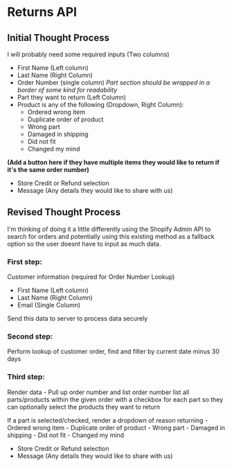 # Returns API
## Initial Thought Process
I will probably need some required inputs (Two columns)
- First Name (Left column)
- Last Name (Right Column)
- Order Number (single column)
*Part section should be wrapped in a border of some kind for readability*
- Part they want to return (Left Column)
- Product is any of the following (Dropdown, Right Column):
    - Ordered wrong item
    - Duplicate order of product
    - Wrong part
    - Damaged in shipping
    - Did not fit
    - Changed my mind

**(Add a button here if they have multiple items they would like to return if it's the same order number)**
- Store Credit or Refund selection
- Message (Any details they would like to share with us)

## Revised Thought Process
I'm thinking of doing it a little differently using the Shopify Admin API to search for orders and potentially using this existing method as a fallback option so the user doesnt have to input as much data. 

### First step: 
Customer information (required for Order Number Lookup) 
- First Name (Left column)
- Last Name (Right Column)
- Email (Single Column)

Send this data to server to process data securely

### Second step:
Perform lookup of customer order, find and filter by current date minus 30 days

### Third step: 
Render data - 
Pull up order number and list order number
list all parts/products within the given order with a checkbox for each part so they can optionally select the products they want to return
 
If a part is selected/checked, render a dropdown of reason returning 
    - Ordered wrong item
    - Duplicate order of product
    - Wrong part
    - Damaged in shipping
    - Did not fit
    - Changed my mind

- Store Credit or Refund selection
- Message (Any details they would like to share with us)
